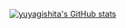 [![yuyagishita's GitHub stats](https://github-readme-stats.vercel.app/api?username=yuyagishita)](https://github.com/anuraghazra/github-readme-stats)
